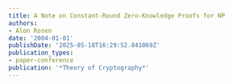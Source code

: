 ```yaml
---
title: A Note on Constant-Round Zero-Knowledge Proofs for NP
authors:
- Alon Rosen
date: '2004-01-01'
publishDate: '2025-05-18T16:29:52.841069Z'
publication_types:
- paper-conference
publication: '*Theory of Cryptography*'
---
```

